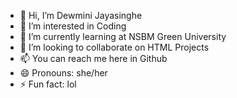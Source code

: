 - 👋 Hi, I’m Dewmini Jayasinghe
- 👀 I’m interested in Coding
- 🌱 I’m currently learning at NSBM Green University
- 💞️ I’m looking to collaborate on HTML Projects
- 📫 You can reach me here in Github
- 😄 Pronouns: she/her
- ⚡ Fun fact: lol

<!---
dewminijayasinghe/dewminijayasinghe is a ✨ special ✨ repository because its `README.md` (this file) appears on your GitHub profile.
You can click the Preview link to take a look at your changes.
--->
